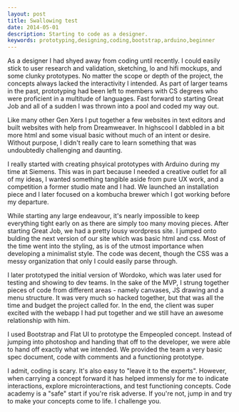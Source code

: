 ```yaml
---
layout: post
title: Swallowing test
date: 2014-05-01
description: Starting to code as a designer.
keywords: prototyping,designing,coding,bootstrap,arduino,beginner
---
```


As a designer I had shyed away from coding until recently.  I could easily stick to user research and validation, sketching, lo and hifi mockups, and some clunky prototypes.  No matter the scope or depth of the project, the concepts always lacked the interactivity I intended.  As part of larger teams in the past, prototyping had been left to members with CS degrees who were proficient in a multitude of languages.  Fast forward to starting Great Job and all of a sudden I was thrown into a pool and coded my way out. 

Like many other Gen Xers I put together a few websites in text editors and built websites with help from Dreamweaver.  In highscool I dabbled in a bit more html and some visual basic without much of an intent or desire.  Without purpose, I didn't really care to learn something that was undoubtedly challenging and daunting.

I really started with creating phsyical prototypes with Arduino during my time at Siemens.  This was in part because I needed a creative outlet for all of my ideas, I wanted something tangible aside from pure UX work, and a competition a former studio mate and I had.  We launched an installation piece and I later focused on a kombucha brewer which I got working before my departure.

While starting any large endeavour, it's nearly impossible to keep everything tight early on as there are simply too many moving pieces.  After starting Great Job, we had a pretty lousy wordpress site.  I jumped onto bulding the next version of our site which was basic html and css.  Most of the time went into the styling, as is of the utmost importance when developing a minimalist style.  The code was decent, though the CSS was a messy organization that only I could easily parse through.

I later prototyped the initial version of Wordoko, which was later used for testing and showing to dev teams.  In the sake of the MVP, I strung together pieces of code from different areas - namely canvases, JS drawing and a menu structure.  It was very much so hacked together, but that was all the time and budget the project called for.  In the end, the client was super excited with the webapp I had put together and we still have an awesome relationship with him.

I used Bootstrap and Flat UI to prototype the Empeopled concept.  Instead of jumping into photoshop and handing that off to the developer, we were able to hand off exactly what we intended.  We provided the team a very basic spec document, code with comments and a functioning prototype.  

I admit, coding is scary.  It's also easy to "leave it to the experts".  However, when carrying a concept forward it has helped immensly for me to indicate interactions, explore microinteractions,  and test functioning concepts.  Code academy is a "safe" start if you're risk adverse.  If you're not, jump in and try to make your concepts come to life.  I challenge you.